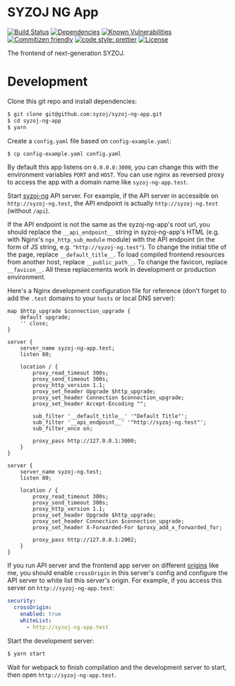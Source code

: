 # SYZOJ NG App

[![Build Status](https://img.shields.io/github/workflow/status/syzoj/syzoj-ng-app/CI?style=flat-square)](https://github.com/syzoj/syzoj-ng-app/actions?query=workflow%3ACI)
[![Dependencies](https://img.shields.io/david/syzoj/syzoj-ng-app?style=flat-square)](https://david-dm.org/syzoj/syzoj-ng-app)
[![Known Vulnerabilities](https://snyk.io/test/github/syzoj/syzoj-ng-app/badge.svg?targetFile=package.json&style=flat-square)](https://snyk.io/test/github/syzoj/syzoj-ng-app?targetFile=package.json)
[![Commitizen friendly](https://img.shields.io/badge/commitizen-friendly-brightgreen.svg?style=flat-square)](http://commitizen.github.io/cz-cli/)
[![code style: prettier](https://img.shields.io/badge/code_style-prettier-ff69b4.svg?style=flat-square)](https://github.com/prettier/prettier)
[![License](https://img.shields.io/github/license/syzoj/syzoj-ng-app?style=flat-square)](LICENSE)

The frontend of next-generation SYZOJ.

# Development
Clone this git repo and install dependencies:

```bash
$ git clone git@github.com:syzoj/syzoj-ng-app.git
$ cd syzoj-ng-app
$ yarn
```

Create a `config.yaml` file based on `config-example.yaml`:

```bash
$ cp config-example.yaml config.yaml
```

By default this app listens on `0.0.0.0:3000`, you can change this with the environment variables `PORT` and `HOST`. You can use nginx as reversed proxy to access the app with a domain name like `syzoj-ng-app.test`.

Start [syzoj-ng](https://github.com/syzoj/syzoj-ng) API server. For example, if the API server in accessible on `http://syzoj-ng.test`, the API endpoint is actually `http://syzoj-ng.test` (without `/api`).

If the API endpoint is not the same as the syzoj-ng-app's root url, you should replace the `__api_endpoint__` string in syzoj-ng-app's HTML (e.g. with Nginx's `ngx_http_sub_module` module) with the API endpoint (in the form of JS string, e.g. `"http://syzoj-ng.test"`). To change the initial title of the page, replace `__default_title__`. To load compiled frontend resources from another host, replace `__public_path__`. To change the favicon, replace `__favicon__`. All these replacements work in development or production environment.

Here's a Nginx development configuration file for reference (don't forget to add the `.test` domains to your `hosts` or local DNS server):

```nginx
map $http_upgrade $connection_upgrade {
    default upgrade;
    '' close;
}

server {
    server_name syzoj-ng-app.test;
    listen 80;

    location / {
        proxy_read_timeout 300s;
        proxy_send_timeout 300s;
        proxy_http_version 1.1;
        proxy_set_header Upgrade $http_upgrade;
        proxy_set_header Connection $connection_upgrade;
        proxy_set_header Accept-Encoding "";

        sub_filter '__default_title__' '"Default Title"';
        sub_filter '__api_endpoint__' '"http://syzoj-ng.test"';
        sub_filter_once on;

        proxy_pass http://127.0.0.1:3000;
    }
}

server {
    server_name syzoj-ng.test;
    listen 80;

    location / {
        proxy_read_timeout 300s;
        proxy_send_timeout 300s;
        proxy_http_version 1.1;
        proxy_set_header Upgrade $http_upgrade;
        proxy_set_header Connection $connection_upgrade;
        proxy_set_header X-Forwarded-For $proxy_add_x_forwarded_for;

        proxy_pass http://127.0.0.1:2002;
    }
}
```

If you run API server and the frontend app server on different [origins](https://developer.mozilla.org/en-US/docs/Web/HTTP/CORS) like me, you should enable `crossOrigin` in this server's config and configure the API server to white list this server's origin. For example, if you access this server on `http://syzoj-ng-app.test`:

```yaml
security:
  crossOrigin:
    enabled: true
    whiteList:
      - http://syzoj-ng-app.test
```

Start the development server:

```bash
$ yarn start
```

Wait for webpack to finish compilation and the development server to start, then open `http://syzoj-ng-app.test`.
